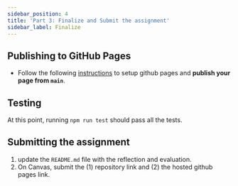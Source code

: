```yaml
---
sidebar_position: 4
title: 'Part 3: Finalize and Submit the assignment'
sidebar_label: Finalize
---
```


## Publishing to GitHub Pages
* Follow the following [instructions](https://help.github.com/en/enterprise/2.13/user/articles/configuring-a-publishing-source-for-github-pages#enabling-github-pages-to-publish-your-site-from-master-or-gh-pages) to setup github pages and **publish your page from `main`**.

## Testing
At this point, running `npm run test` should pass all the tests.

## Submitting the assignment

1. update the `README.md` file with the reflection and evaluation.
2. On Canvas, submit the (1) repository link and (2) the hosted github pages link.
